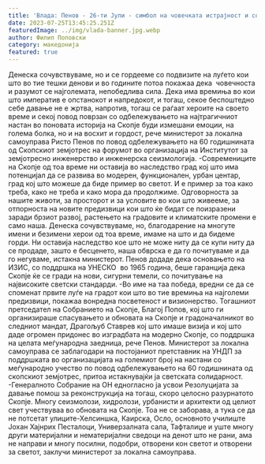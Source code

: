 ```yaml
---
title: 'Влада: Пенов - 26-ти Јули - симбол на човечката истрајност и солидарност - 25 ЈУЛИ 2023'
date: 2023-07-25T13:45:25.251Z
featuredImage: ../img/vlada-banner.jpg.webp
author: Филип Поповски
category: македонија
featured: true
---
```

Денеска сочувствуваме, но и се гордееме со подвизите на луѓето кои што во тие тешки денови и во годините потоа покажаа дека  човечноста и разумот се најголемата, непобедлива сила. Дека има времиња во кои што императив е опстанокот и напредокот, и тогаш, секое беспоштедно себе давање не е жртва, напротив, тогаш се раѓаат хероите на своето време и секој повод поврзан со одбележувањето на најтрагичниот настан во поновата историја на Скопје буди измешани емоции, на голема болка, но и на восхит и гордост, рече министерот за локална самоуправа Ристо Пенов по повод одбележувањето на 60 годишнината од Скопскиот земјотрес на форумот во организација на Институтот за земјотресно инженерство и инженерска сеизмологија.
-Современиците на Скопје од тоа време ни оставија во наследство град кој што има потенцијал да се развива во модерен, функционален, урбан центар, град кој што можеше да биде пример во светот. И е пример за тоа како треба, како не треба и како мора да продолжиме. Одговорноста за нашите животи, за просторот и за условите во кои што живееме, за отпорноста на новите предизвици кои што ќе бидат се поизразени заради брзиот развој, растењето на градовите и климатските промени е само наша. Денеска сочувствуваме, но, благодарение на многуте имени и безимени херои од тоа време, имаме на што и да бидеме горди. Ни оставија наследство кое што не може ниту да се купи ниту да се продаде, зашто е бесценето, наша обврска е да го почитуваме и да го негуваме, истакна министерот.
Пенов додаде дека основањето на ИЗИС, со поддршка на УНЕСКО  во 1965 година, беше гаранција дека Скопје ќе се гради на нови, сигурни темели, со почитување на највисоките светски стандарди.
-Во име на таа победа, вредни се да се споменат првите луѓе на градот кои што во тие времиња на најголеми предизвици, покажаа вонредна посветеност и визионерство. Тогашниот претседател на Собранието на Скопје, Благој Попов, кој што ги организираше спасувањето и обновата на Скопје и градоначалникот во следниот мандат, Драгољуб Ставрев кој што имаше визија и кој што даде огромен придонес во изградбата на модерно Скопје, со поддршка на целата меѓународна заедница, рече Пенов.
Министерот за локална самоуправа се заблагодари на постојаниот претставник на УНДП за поддршката во организацијата на големиот број на настани со меѓународно учество по повод одбележувањето на 60 годишнината од скопскиот земјотрес, притоа истакнувајќи ја светската солидарност.
-Генералното Собрание на ОН едногласно ја усвои Резолуцијата за давање помош за реконструкција на тогаш, скоро целосно разурнатото Скопје. Многу сеизмолози, хидролози, урбанисти и архитекти од целиот свет учествуваа во обновата на Скопје. Тоа не се заборава, а тука се да не потсетат улиците-Хелсиншка, Каирска, Осло, основното училиште Јохан Хајнрих Песталоци, Универзалната сала, Тафталиџе и уште многу други материјални и нематеријални сведоци на денот што не рани, ама не направи и многу посилни, подобри, отворени кон светот и отворени за светот, заклучи министерот за локална самоуправа.
 
